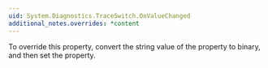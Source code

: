 ```yaml
---
uid: System.Diagnostics.TraceSwitch.OnValueChanged
additional_notes.overrides: *content
---
```


<p>To override this property, convert the string value of the <xref href="System.Diagnostics.Switch.Value"></xref> property to binary, and then set the <xref href="System.Diagnostics.TraceSwitch.Level"></xref> property.</p>


